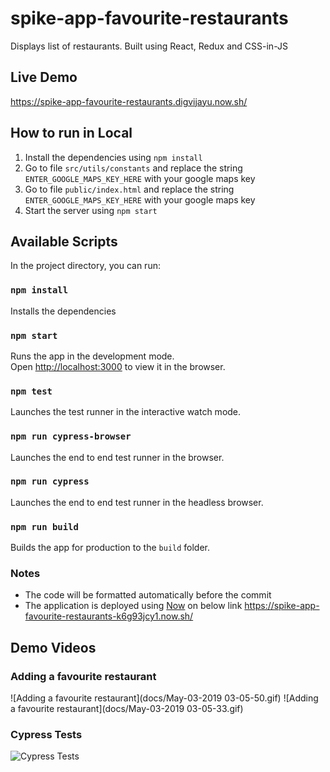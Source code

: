 # spike-app-favourite-restaurants
Displays list of restaurants. Built using React, Redux and CSS-in-JS

## Live Demo
https://spike-app-favourite-restaurants.digvijayu.now.sh/

## How to run in Local
1. Install the dependencies using `npm install`
2. Go to file `src/utils/constants` and replace the string `ENTER_GOOGLE_MAPS_KEY_HERE` with your google maps key
2. Go to file `public/index.html` and replace the string `ENTER_GOOGLE_MAPS_KEY_HERE` with your google maps key
3. Start the server using `npm start`

## Available Scripts

In the project directory, you can run:

### `npm install`

Installs the dependencies

### `npm start`

Runs the app in the development mode.<br>
Open [http://localhost:3000](http://localhost:3000) to view it in the browser.

### `npm test`

Launches the test runner in the interactive watch mode.

### `npm run cypress-browser`

Launches the end to end test runner in the browser.

### `npm run cypress`

Launches the end to end test runner in the headless browser.

### `npm run build`

Builds the app for production to the `build` folder.


### Notes
- The code will be formatted automatically before the commit
- The application is deployed using [Now](https://zeit.co/now) on below link
  https://spike-app-favourite-restaurants-k6g93jcy1.now.sh/

## Demo Videos
### Adding a favourite restaurant
![Adding a favourite restaurant](docs/May-03-2019 03-05-50.gif)
![Adding a favourite restaurant](docs/May-03-2019 03-05-33.gif)

### Cypress Tests
![Cypress Tests](docs/CypressTests.gif)
